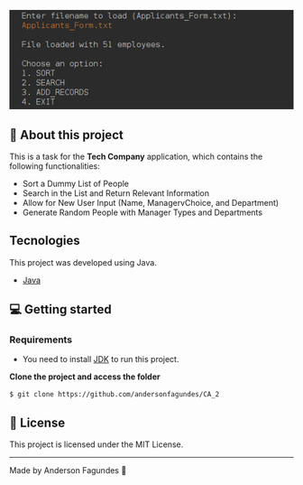 ![image_alt](https://github.com/andersonfagundes/CA_2/blob/c760a5432ebb05909e43a27c8d29890c04c457e4/screenshot.png)

## 🚀 About this project

This is a task for the **Tech Company** application, which contains the following functionalities:

- Sort a Dummy List of People
- Search in the List and Return Relevant Information
- Allow for New User Input (Name, ManagervChoice, and Department)
- Generate Random People with Manager Types and Departments

## Tecnologies

This project was developed using Java.

- [Java](https://www.java.com/en/)

## 💻 Getting started

### Requirements

- You need to install [JDK](https://www.oracle.com/java/technologies/downloads/?er=221886) to run this project.

**Clone the project and access the folder**

```bash
$ git clone https://github.com/andersonfagundes/CA_2
```

## 📝 License

This project is licensed under the MIT License.

---

Made by Anderson Fagundes 👋
